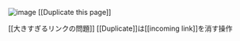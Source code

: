 
![image](https://gyazo.com/4dab94671b058653aa3d63baaa6ef5d7/thumb/1000)
[[Duplicate this page]]

[[大きすぎるリンクの問題]]
[[Duplicate]]は[[incoming link]]を消す操作
